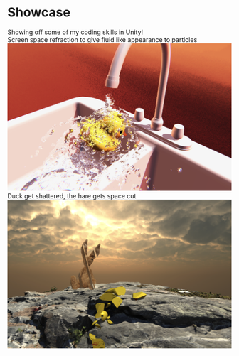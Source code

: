 # Showcase<br>
Showing off some of my coding skills in Unity!<br>
Screen space refraction to give fluid like appearance to particles<br>
![Screen space refraction to give fluid like appearance to particles](duckfaucet.png "Screen space Refraction")<br>
Duck get shattered, the hare gets space cut<br>
![Duck get shattered, the hare gets space cut](shatter.png "Space cut & Shatter")<br>
